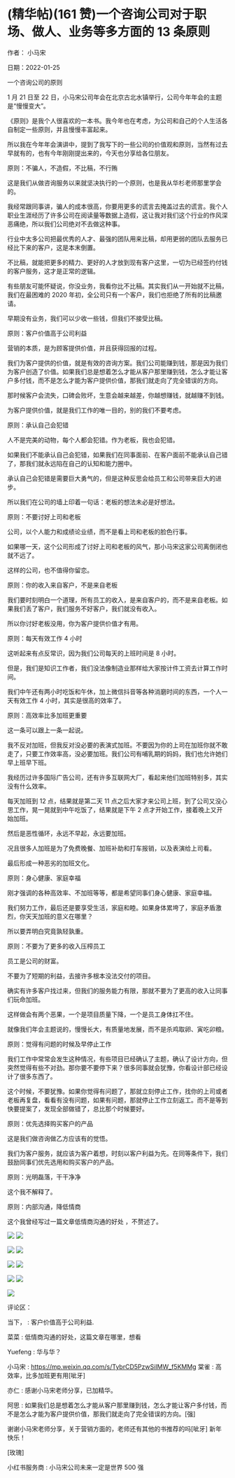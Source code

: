 
# (精华帖)(161 赞)一个咨询公司对于职场、做人、业务等多方面的 13 条原则

作者：  小马宋

日期：2022-01-25

一个咨询公司的原则

1 月 21 日至 22 日，小马宋公司年会在北京古北水镇举行，公司今年年会的主题是“慢慢变大”。

《原则》是我个人很喜欢的一本书。我今年也在考虑，为公司和自己的个人生活各自制定一些原则，并且慢慢丰富起来。

 

 

所以我在今年年会演讲中，提到了我写下的一些公司的价值观和原则，当然有过去早就有的，也有今年刚刚提出来的，今天也分享给各位朋友。

原则：不骗人，不造假，不比稿，不行贿

这是我们从做咨询服务以来就坚决执行的一个原则，也是我从华杉老师那里学会的。

我经常跟同事讲，骗人的成本很高，你要用更多的谎言去掩盖过去的谎言。我个人职业生涯经历了许多公司在阅读量等数据上造假，这让我对我们这个行业的作风深恶痛绝，所以我们公司绝对不去做这种事。

行业中太多公司把最优秀的人才、最强的团队用来比稿，却用更弱的团队去服务已经比下来的客户，这是本末倒置。

不比稿，就能把更多的精力、更好的人才放到现有客户这里，一切为已经签约付钱的客户服务，这才是正常的逻辑。

有些朋友可能怀疑说，你没业务，我看你比不比稿。其实我们从一开始就不比稿，我们在最困难的 2020 年初，全公司只有一个客户，我们也拒绝了所有的比稿邀请。

早期没有业务，我们可以少收一些钱，但我们不接受比稿。

原则：客户价值高于公司利益

营销的本质，是为顾客提供价值，并且获得回报的过程。

我们为客户提供的价值，就是有效的咨询方案。我们公司能赚到钱，那是因为我们为客户创造了价值。如果我们总是想着怎么才能从客户那里赚到钱，怎么才能让客户多付钱，而不是怎么才能为客户提供价值，那我们就走向了完全错误的方向。

那时候客户会流失，口碑会败坏，生意会越来越差，你越想赚钱，就越赚不到钱。

为客户提供价值，就是我们工作的唯一目的，别的我们不要考虑。

原则：承认自己会犯错

人不是完美的动物，每个人都会犯错。作为老板，我也会犯错。

如果我们不能承认自己会犯错，如果我们在同事面前、在客户面前不能承认自己错了，那我们就永远陷在自己的认知和能力圈中。

承认自己会犯错是需要巨大勇气的，但是这种反思会给员工和公司带来巨大的进步。

 

 

所以我们在公司的墙上印着一句话：老板的想法未必是好想法。

原则：不要讨好上司和老板

公司，以个人能力和成绩论业绩，而不是看上司和老板的脸色行事。

如果哪一天，这个公司形成了讨好上司和老板的风气，那小马宋这家公司离倒闭也就不远了。

这样的公司，也不值得你留恋。

原则：你的收入来自客户，不是来自老板

我们要时刻明白一个道理，所有员工的收入，是来自客户的，而不是来自老板。如果我们丢了客户，我们服务不好客户，我们就没有收入。

所以你讨好老板没用，你为客户提供价值才有用。

原则：每天有效工作 4 小时

这听起来有点反常识，因为我们公司每天的上班时间是 8 小时。

但是，我们是知识工作者，我们没法像制造业那样给大家按计件工资去计算工作时间。

我们中午还有两小时吃饭和午休，加上微信抖音等各种消磨时间的东西，一个人一天有效工作 4 小时，其实是很高的效率了。

原则：高效率比多加班更重要

这一条可以跟上一条一起说。

我不反对加班，但我反对没必要的表演式加班。不要因为你的上司在加班你就不敢走了，只要工作效率高，没必要加班。我们公司有哺乳期的妈妈，我们也允许她们早上班早下班。

我经历过许多国际广告公司，还有许多互联网大厂，看起来他们加班特别多，其实没有什么效率。

每天加班到 12 点，结果就是第二天 11 点之后大家才来公司上班，到了公司又没心思工作，晃一晃就到中午吃饭了，结果就是下午 2 点才开始工作，接着晚上又开始加班。

然后是恶性循环，永远不早起，永远要加班。

 

 

况且很多人加班是为了免费晚餐、加班补助和打车报销，以及表演给上司看。

最后形成一种恶劣的加班文化。

原则：身心健康、家庭幸福

刚才强调的各种高效率、不加班等等，都是希望同事们身心健康、家庭幸福。

我们努力工作，最后还是要享受生活，家庭和睦。如果身体累垮了，家庭矛盾激烈，你天天加班的意义在哪里？

所以要弄明白究竟孰轻孰重。

原则：不要为了更多的收入压榨员工

员工是公司的财富。

不要为了短期的利益，去接许多根本没法交付的项目。

确实有许多客户找过来，但我们的服务能力有限，那就不要为了更高的收入让同事们玩命加班。

这样做会有两个恶果，一个是项目质量下降，一个是员工身体扛不住。

就像我们年会主题说的，慢慢长大，有质量地发展，而不是杀鸡取卵、寅吃卯粮。

原则：觉得有问题的时候及早停止工作

我们工作中常常会发生这种情况，有些项目已经确认了主题，确认了设计方向，但突然觉得有些不对劲。那你要不要停下来？很多同事就会犹豫，你看设计部已经设计了很多东西了。

这个时候，不要犹豫。如果你觉得有问题了，那就立刻停止工作，找你的上司或者老板再复盘，看看有没有问题，如果有问题，那就停止工作立刻返工。而不是等到快要提案了，发现全部做错了，总比那个时候要好。

原则：优先选择购买客户的产品

这是我们做咨询做乙方应该有的觉悟。

我们为客户服务，就应该为客户着想，时刻以客户利益为先。在同等条件下，我们鼓励同事们优先选用和购买客户的产品。

原则：光明磊落，干干净净

 

 

这个我不解释了。

原则：内部沟通，降低情商

这个我曾经写过一篇文章低情商沟通的好处  ，不赘述了。

![](img/kaigongsi_1493.png) ![](img/kaigongsi_1494.png)

 

 

![](img/kaigongsi_1499.png) ![](img/kaigongsi_1500.png)

 

 

![](img/kaigongsi_1505.png) ![](img/kaigongsi_1506.png)

 

 

![](img/kaigongsi_1511.png) ![](img/kaigongsi_1512.png)

 

 

![](img/kaigongsi_1517.png)

评论区：

当下， : 客户价值高于公司利益.

菜菜 : 低情商沟通的好处，这篇文章在哪里，想看

Yuefeng : 华与华？

小马宋 : https://mp.weixin.qq.com/s/TybrCD5PzwSiIMW_f5KMMg  棠雀 : 高效率，比多加班更有用[呲牙]

亦仁 : 感谢小马宋老师分享，已加精华。

阿思 : 如果我们总是想着怎么才能从客户那里赚到钱，怎么才能让客户多付钱，而不是怎么才能为客户提供价值，那我们就走向了完全错误的方向。[强]

谢谢小马宋老师分享，关于营销方面的，老师还有其他的书推荐的吗[呲牙] 新年快乐！

[玫瑰]

小红书服务商 : 小马宋公司未来一定是世界 500 强
